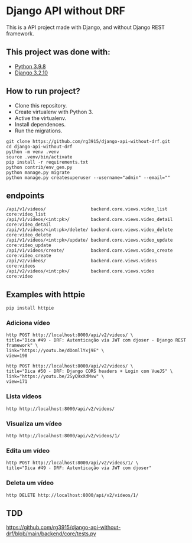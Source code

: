 # Django API without DRF

This is a API project made with Django, and without Django REST framework.

## This project was done with:

* [Python 3.9.8](https://www.python.org/)
* [Django 3.2.10](https://www.djangoproject.com/)

## How to run project?

* Clone this repository.
* Create virtualenv with Python 3.
* Active the virtualenv.
* Install dependences.
* Run the migrations.

```
git clone https://github.com/rg3915/django-api-without-drf.git
cd django-api-without-drf
python -m venv .venv
source .venv/bin/activate
pip install -r requirements.txt
python contrib/env_gen.py
python manage.py migrate
python manage.py createsuperuser --username="admin" --email=""
```

## endpoints

```
/api/v1/videos/                 backend.core.views.video_list   core:video_list
/api/v1/videos/<int:pk>/        backend.core.views.video_detail core:video_detail
/api/v1/videos/<int:pk>/delete/ backend.core.views.video_delete core:video_delete
/api/v1/videos/<int:pk>/update/ backend.core.views.video_update core:video_update
/api/v1/videos/create/          backend.core.views.video_create core:video_create
/api/v2/videos/                 backend.core.views.videos       core:videos
/api/v2/videos/<int:pk>/        backend.core.views.video        core:video
```

## Examples with httpie

```
pip install httpie
```

### Adiciona vídeo

```
http POST http://localhost:8000/api/v2/videos/ \
title="Dica #49 - DRF: Autenticação via JWT com djoser - Django REST framework" \
link="https://youtu.be/dOomllYxj9E" \
view=198

http POST http://localhost:8000/api/v2/videos/ \
title="Dica #50 - DRF: Django CORS headers + Login com VueJS" \
link="https://youtu.be/2SyQ9xXdMvw" \
view=171
```

### Lista vídeos

```
http http://localhost:8000/api/v2/videos/
```

### Visualiza um vídeo

```
http http://localhost:8000/api/v2/videos/1/
```

### Edita um vídeo

```
http POST http://localhost:8000/api/v2/videos/1/ \
title="Dica #49 - DRF: Autenticação via JWT com djoser"
```

### Deleta um vídeo

```
http DELETE http://localhost:8000/api/v2/videos/1/
```


## TDD

https://github.com/rg3915/django-api-without-drf/blob/main/backend/core/tests.py
